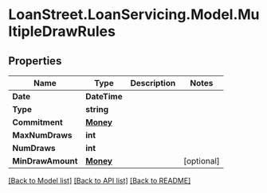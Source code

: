# LoanStreet.LoanServicing.Model.MultipleDrawRules
## Properties

Name | Type | Description | Notes
------------ | ------------- | ------------- | -------------
**Date** | **DateTime** |  | 
**Type** | **string** |  | 
**Commitment** | [**Money**](Money.md) |  | 
**MaxNumDraws** | **int** |  | 
**NumDraws** | **int** |  | 
**MinDrawAmount** | [**Money**](Money.md) |  | [optional] 

[[Back to Model list]](../README.md#documentation-for-models) [[Back to API list]](../README.md#documentation-for-api-endpoints) [[Back to README]](../README.md)

